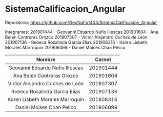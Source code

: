 # SistemaCalificacion_Angular

Repositorio:
https://github.com/GeoNufio1404/SistemaCalificacion_Angular

Integrantes:
201901444 - Geovanni Eduardo Nufio Illescas
201901604 - Ana Belen Contreras Orozco
201807307 - Victor Alejandro Cuches de León
201907136 - Rebeca Rosalinda Garcia Elias
201908316 - Karen Lisbeth Morales Marroquin
201906099 - Daniel Moises Chan Pelico

| Nombre | Carnet  |
| :------------: |:---------------:| 
| Geovanni Eduardo Nufio Illescas     | 201901444 | 
| Ana Belen Contreras Orozco     | 201901604        | 
| Victor Alejandro Cuches de León | 201807307        |  
| Rebeca Rosalinda Garcia Elias | 201907136        |  
| Karen Lisbeth Morales Marroquin | 201908316       |  
| Daniel Moises Chan Pelico | 201906099       |  
